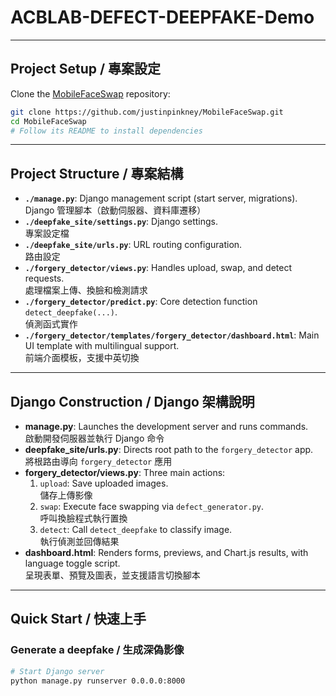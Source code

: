# ACBLAB-DEFECT-DEEPFAKE-Demo

---

## Project Setup / 專案設定
Clone the [MobileFaceSwap](https://github.com/justinpinkney/MobileFaceSwap) repository:
   ```bash
   git clone https://github.com/justinpinkney/MobileFaceSwap.git
   cd MobileFaceSwap
   # Follow its README to install dependencies
   ```
---

## Project Structure / 專案結構

- **`./manage.py`**: Django management script (start server, migrations).  
  Django 管理腳本（啟動伺服器、資料庫遷移）
- **`./deepfake_site/settings.py`**: Django settings.  
  專案設定檔
- **`./deepfake_site/urls.py`**: URL routing configuration.  
  路由設定
- **`./forgery_detector/views.py`**: Handles upload, swap, and detect requests.  
  處理檔案上傳、換臉和檢測請求
- **`./forgery_detector/predict.py`**: Core detection function `detect_deepfake(...)`.  
  偵測函式實作
- **`./forgery_detector/templates/forgery_detector/dashboard.html`**: Main UI template with multilingual support.  
  前端介面模板，支援中英切換

---

## Django Construction / Django 架構說明

- **manage.py**: Launches the development server and runs commands.  
  啟動開發伺服器並執行 Django 命令
- **deepfake_site/urls.py**: Directs root path to the `forgery_detector` app.  
  將根路由導向 `forgery_detector` 應用
- **forgery_detector/views.py**: Three main actions:
  1. `upload`: Save uploaded images.  
     儲存上傳影像
  2. `swap`: Execute face swapping via `defect_generator.py`.  
     呼叫換臉程式執行置換
  3. `detect`: Call `detect_deepfake` to classify image.  
     執行偵測並回傳結果
- **dashboard.html**: Renders forms, previews, and Chart.js results, with language toggle script.  
  呈現表單、預覽及圖表，並支援語言切換腳本

---

## Quick Start / 快速上手

### Generate a deepfake / 生成深偽影像
```bash
# Start Django server
python manage.py runserver 0.0.0.0:8000
```
